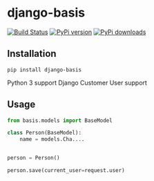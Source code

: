 # django-basis
[![Build Status](https://travis-ci.org/frecar/django-basis.png?branch=master)](https://travis-ci.org/frecar/django-basis)
[![PyPi version](https://pypip.in/v/django-basis/badge.png)](https://crate.io/packages/django-basis/)
[![PyPi downloads](https://pypip.in/d/django-basis/badge.png)](https://crate.io/packages/django-basis/)

## Installation
    pip install django-basis


Python 3 support
Django Customer User support

## Usage

```python
from basis.models import BaseModel

class Person(BaseModel):
    name = models.Cha....


person = Person()

person.save(current_user=request.user)


```
